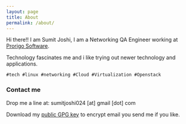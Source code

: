 ```yaml
---
layout: page
title: About
permalink: /about/
---
```


Hi there!! I am Sumit Joshi, I am a Networking QA Engineer working at [Prorigo Software](http://www.prorigosoftware.com).

Technology fascinates me and i like trying out newer technology and applications.

`#tech #linux #networking #Cloud #Virtualization #Openstack`

### Contact me

Drop me a line at: sumitjoshi024 [at] gmail [dot] com

Download my [public GPG key](/assets/public.asc) to encrypt email you send me if you like.

